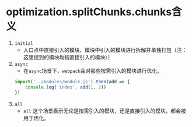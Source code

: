 # optimization.splitChunks.chunks含义
1. `initial`
    - 入口点中直接引入的模块、模块中引入的模块进行拆解并单独打包（注：这里提到的模块均指直接引入的模块））
2. `async`
    - 在`async`场景下，`webpack`会对那些按需引入的模块进行优化。
    ```js
    import('../modules/module.js').then(add => {
        console.log('index', add(1, 2))
    })
    ```
3. `all`
    - `all` 这个场景表示无论是按需引入的模块，还是直接引入的模块，都会被用于优化。